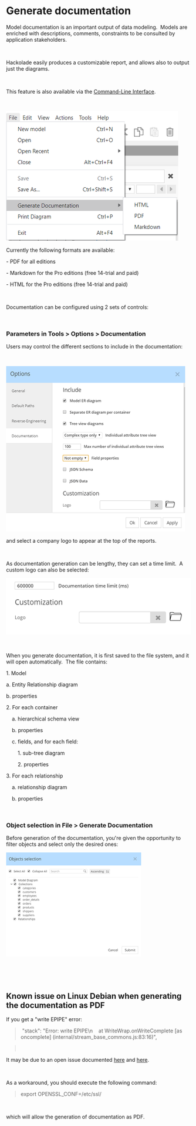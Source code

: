 # Generate documentation

Model documentation is an important output of data modeling.&nbsp; Models are enriched with descriptions, comments, constraints to be consulted by application stakeholders.

&nbsp;

Hackolade easily produces a customizable report, and allows also to output just the diagrams.

&nbsp;

This feature is also available via the [Command-Line Interface](<CommandLineInterface.md>).

&nbsp;

![Menu File Generate Documentation](<lib/Menu%20File%20Generate%20Documentation.png>)

Currently the following formats are available:

\- PDF for all editions

\- Markdown for the Pro editions (free 14-trial and paid)

\- HTML for the Pro editions (free 14-trial and paid)

&nbsp;

Documentation can be configured using 2 sets of controls:

&nbsp;

### Parameters in Tools \> Options \> Documentation

Users may control the different sections to include in the documentation:

&nbsp;

![Documentation options](<lib/Documentation%20options.png>)

and select a company logo to appear at the top of the reports.

&nbsp;

As documentation generation can be lengthy, they can set a time limit.&nbsp; A custom logo can also be selected:

![Tools - Options - Doc2](<lib/Tools%20-%20Options%20-%20Doc2.png>)

&nbsp;

When you generate documentation, it is first saved to the file system, and it will open automatically.&nbsp; The file contains:

&#49;. Model&nbsp;

a. Entity Relationship diagram

b. properties

&#50;. For each container

&nbsp; &nbsp; a. hierarchical schema view

&nbsp; &nbsp; b. properties

&nbsp; &nbsp; c. fields, and for each field:

&nbsp; &nbsp; &nbsp; &nbsp; 1. sub-tree diagram

&nbsp; &nbsp; &nbsp; &nbsp; 2. properties

&#51;. For each relationship

&nbsp; &nbsp; a. relationship diagram

&nbsp; &nbsp; b. properties

&nbsp;

### Object selection in File \> Generate Documentation

Before generation of the documentation, you're given the opportunity to filter objects and select only the desired ones:

![Documentation - Object selection](<lib/Documentation%20-%20Object%20selection.png>)

&nbsp;

&nbsp;

## Known issue on Linux Debian when generating the documentation as PDF

If you get a "write EPIPE" error:

>  "stack": "Error: write EPIPE\\n    at WriteWrap.onWriteComplete \[as oncomplete\] (internal/stream\_base\_commons.js:83:16)",

> &nbsp;

It may be due to an open issue documented [here](<https://github.com/wch/webshot/issues/90> "target=\"\_blank\"") and [here](<https://github.com/marcbachmann/node-html-pdf/issues/531> "target=\"\_blank\"").

&nbsp;

As a workaround, you should execute the following command:

> export OPENSSL\_CONF=/etc/ssl/

&nbsp;

which will allow the generation of documentation as PDF.

